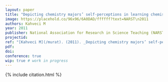 ```yaml
---
layout: paper
title: "Depicting chemistry majors’ self-perceptions in learning chemistry"
image: https://placehold.co/96x96/6A0DAD/ffffff?text=NARST\n2011
authors: Kahveci M
year: 2011
publisher: National Association for Research in Science Teaching (NARST)
projectid:
ref: "[Kahveci M](/murat). (2011). _Depicting chemistry majors’ self-perceptions in learning chemistry_. Paper presented at the National Association for Research in Science Teaching (NARST). Orlando, FL, USA. April 3 - 6, 2011."
pdf:
doi:
conference: true
wip: true # work in progress 
---
```


{% include citation.html %}